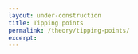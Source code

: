 ```yaml
---
layout: under-construction
title: Tipping points
permalink: /theory/tipping-points/
excerpt:
---
```

